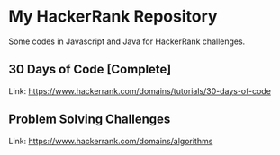 # My HackerRank Repository
Some codes in Javascript and Java for HackerRank challenges.

## 30 Days of Code [Complete]

Link: https://www.hackerrank.com/domains/tutorials/30-days-of-code

## Problem Solving Challenges

Link: https://www.hackerrank.com/domains/algorithms
